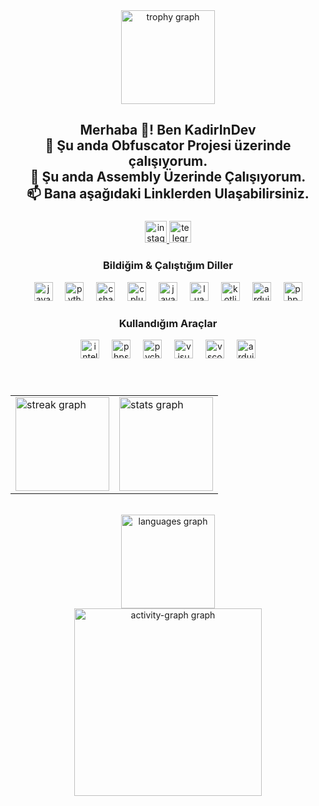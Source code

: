 <div align="center">
  <img src="https://github-profile-trophy.vercel.app?username=KadirInDev&theme=radical&column=-1&row=1&margin-w=8&margin-h=8&no-bg=false&no-frame=true&order=4" height="150" alt="trophy graph" />
</div>

###

<h2 align="center">Merhaba 👋! Ben KadirInDev<br>🔭 Şu anda Obfuscator Projesi üzerinde çalışıyorum.<br>🌱 Şu anda Assembly Üzerinde Çalışıyorum.<br>📫 Bana aşağıdaki Linklerden Ulaşabilirsiniz.</h2>

###

<div align="center">
  <a href="https://www.instagram.com/kadir.wxf/" target="_blank">
    <img src="https://img.shields.io/static/v1?message=%C4%B0g&logo=instagram&label=&color=E4405F&logoColor=white&labelColor=&style=for-the-badge" height="35" alt="instagram logo" />
  </a>
  <a href="https://t.me/Frtyy9" target="_blank">
    <img src="https://img.shields.io/static/v1?message=Tg&logo=telegram&label=&color=2CA5E0&logoColor=white&labelColor=&style=for-the-badge" height="35" alt="telegram logo" />
  </a>
</div>

###

<h3 align="center">Bildiğim & Çalıştığım Diller</h3>
<div align="center">
  <img src="https://cdn.jsdelivr.net/gh/devicons/devicon/icons/javascript/javascript-original.svg" height="30" alt="javascript logo" />
  <img width="12" />
  <img src="https://cdn.jsdelivr.net/gh/devicons/devicon/icons/python/python-original.svg" height="30" alt="python logo" />
  <img width="12" />
  <img src="https://cdn.jsdelivr.net/gh/devicons/devicon/icons/csharp/csharp-original.svg" height="30" alt="csharp logo" />
  <img width="12" />
  <img src="https://cdn.jsdelivr.net/gh/devicons/devicon/icons/cplusplus/cplusplus-original.svg" height="30" alt="cplusplus logo" />
  <img width="12" />
  <img src="https://cdn.jsdelivr.net/gh/devicons/devicon/icons/java/java-original.svg" height="30" alt="java logo" />
  <img width="12" />
  <img src="https://cdn.jsdelivr.net/gh/devicons/devicon/icons/lua/lua-original.svg" height="30" alt="lua logo" />
  <img width="12" />
  <img src="https://cdn.jsdelivr.net/gh/devicons/devicon/icons/kotlin/kotlin-original.svg" height="30" alt="kotlin logo" />
  <img width="12" />
  <img src="https://cdn.jsdelivr.net/gh/devicons/devicon/icons/arduino/arduino-original.svg" height="30" alt="arduino logo" />
  <img width="12" />
  <img src="https://cdn.jsdelivr.net/gh/devicons/devicon/icons/php/php-original.svg" height="30" alt="php logo" />
</div>

###

<h3 align="center">Kullandığım Araçlar</h3>
<div align="center">
  <img src="https://cdn.jsdelivr.net/gh/devicons/devicon/icons/intellij/intellij-original.svg" height="30" alt="intellij logo" />
  <img width="12" />
  <img src="https://cdn.jsdelivr.net/gh/devicons/devicon/icons/phpstorm/phpstorm-original.svg" height="30" alt="phpstorm logo" />
  <img width="12" />
  <img src="https://cdn.jsdelivr.net/gh/devicons/devicon/icons/pycharm/pycharm-original.svg" height="30" alt="pycharm logo" />
  <img width="12" />
  <img src="https://cdn.jsdelivr.net/gh/devicons/devicon/icons/visualstudio/visualstudio-plain.svg" height="30" alt="visualstudio logo" />
  <img width="12" />
  <img src="https://cdn.jsdelivr.net/gh/devicons/devicon/icons/vscode/vscode-original.svg" height="30" alt="vscode logo" />
  <img width="12" />
  <img src="https://cdn.jsdelivr.net/gh/devicons/devicon/icons/arduino/arduino-original.svg" height="30" alt="arduino logo" />
</div>

###

<br clear="both">

<div align="center">
  <table>
    <tr>
      <td><img src="https://streak-stats.demolab.com?user=KadirInDev&locale=en&mode=daily&theme=rose_pine&hide_border=true&border_radius=5&date_format=j%20M%5B%20Y%5D&order=3" height="150" alt="streak graph" /></td>
      <td><img src="https://github-readme-stats.vercel.app/api?username=KadirInDev&hide_title=false&hide_rank=false&show_icons=true&include_all_commits=true&count_private=true&disable_animations=false&theme=rose_pine&locale=en&hide_border=true&order=1&custom_title=Github%20%C4%B0statiklerim;" height="150" alt="stats graph" /></td>
    </tr>
  </table>
  <br>
  <img src="https://github-readme-stats.vercel.app/api/top-langs?username=KadirInDev&locale=en&hide_title=false&layout=compact&card_width=320&langs_count=5&theme=rose_pine&hide_border=false&order=2&custom_title=Projelerde%20Dil%20Kullanma%20%C4%B0statisti%C4%9Fi" height="150" alt="languages graph" />
  <br>
  <img src="https://github-readme-activity-graph.vercel.app/graph?username=KadirInDev&radius=16&theme=high-contrast&area=true&order=5&hide_border=true&custom_title=Github%20Aktivite%20Grafi%C4%9Fi&hide_title=false" height="300" alt="activity-graph graph" />
</div>
